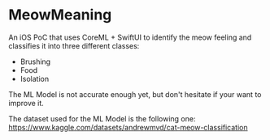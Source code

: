 # MeowMeaning
An iOS PoC that uses CoreML + SwiftUI to identify the meow feeling and classifies it into three different classes:

- Brushing
- Food
- Isolation

The ML Model is not accurate enough yet, but don't hesitate if your want to improve it.

The dataset used for the ML Model is the following one:
https://www.kaggle.com/datasets/andrewmvd/cat-meow-classification

